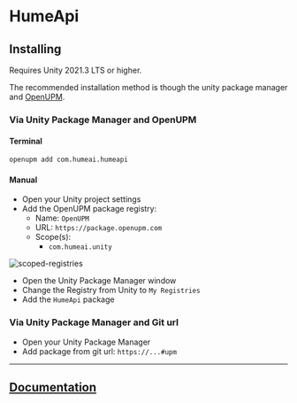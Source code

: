 # HumeApi

## Installing

Requires Unity 2021.3 LTS or higher.

The recommended installation method is though the unity package manager and [OpenUPM](https://openupm.com/packages/com.humeai.humeapi).

### Via Unity Package Manager and OpenUPM

#### Terminal

```bash
openupm add com.humeai.humeapi
```

#### Manual

- Open your Unity project settings
- Add the OpenUPM package registry:
  - Name: `OpenUPM`
  - URL: `https://package.openupm.com`
  - Scope(s):
    - `com.humeai.unity`

![scoped-registries](./Documentation~/images/unity-package-manager.png)

- Open the Unity Package Manager window
- Change the Registry from Unity to `My Registries`
- Add the `HumeApi` package

### Via Unity Package Manager and Git url

- Open your Unity Package Manager
- Add package from git url: `https://...#upm`

---

## [Documentation](https://...)

